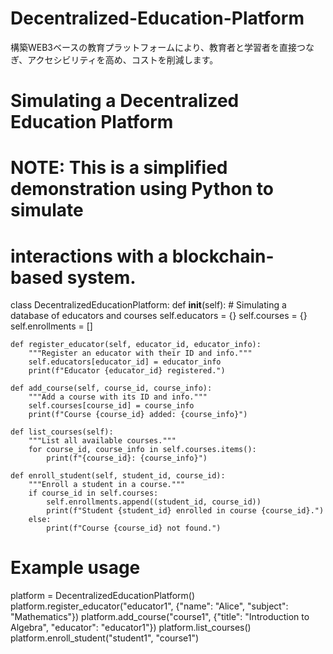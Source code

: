 # Decentralized-Education-Platform
構築WEB3ベースの教育プラットフォームにより、教育者と学習者を直接つなぎ、アクセシビリティを高め、コストを削減します。
# Simulating a Decentralized Education Platform
# NOTE: This is a simplified demonstration using Python to simulate
#       interactions with a blockchain-based system.

class DecentralizedEducationPlatform:
    def __init__(self):
        # Simulating a database of educators and courses
        self.educators = {}
        self.courses = {}
        self.enrollments = []

    def register_educator(self, educator_id, educator_info):
        """Register an educator with their ID and info."""
        self.educators[educator_id] = educator_info
        print(f"Educator {educator_id} registered.")

    def add_course(self, course_id, course_info):
        """Add a course with its ID and info."""
        self.courses[course_id] = course_info
        print(f"Course {course_id} added: {course_info}")

    def list_courses(self):
        """List all available courses."""
        for course_id, course_info in self.courses.items():
            print(f"{course_id}: {course_info}")

    def enroll_student(self, student_id, course_id):
        """Enroll a student in a course."""
        if course_id in self.courses:
            self.enrollments.append((student_id, course_id))
            print(f"Student {student_id} enrolled in course {course_id}.")
        else:
            print(f"Course {course_id} not found.")

# Example usage
platform = DecentralizedEducationPlatform()
platform.register_educator("educator1", {"name": "Alice", "subject": "Mathematics"})
platform.add_course("course1", {"title": "Introduction to Algebra", "educator": "educator1"})
platform.list_courses()
platform.enroll_student("student1", "course1")
